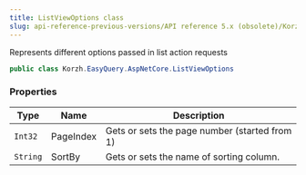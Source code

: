 ```yaml
---
title: ListViewOptions class
slug: api-reference-previous-versions/API reference 5.x (obsolete)/Korzh.EasyQuery.AspNetCore namespace/listviewoptions-class
---
```



Represents different options passed in list action requests
```csharp
public class Korzh.EasyQuery.AspNetCore.ListViewOptions

```

### Properties

| Type | Name | Description | 
| --- | --- | --- | 
| `Int32` | PageIndex | Gets or sets the page number (started from 1) | 
| `String` | SortBy | Gets or sets the name of sorting column. |